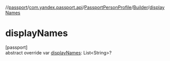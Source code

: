 //[passport](../../../../index.md)/[com.yandex.passport.api](../../index.md)/[PassportPersonProfile](../index.md)/[Builder](index.md)/[displayNames](display-names.md)

# displayNames

[passport]\
abstract override var [displayNames](display-names.md): List&lt;String&gt;?

